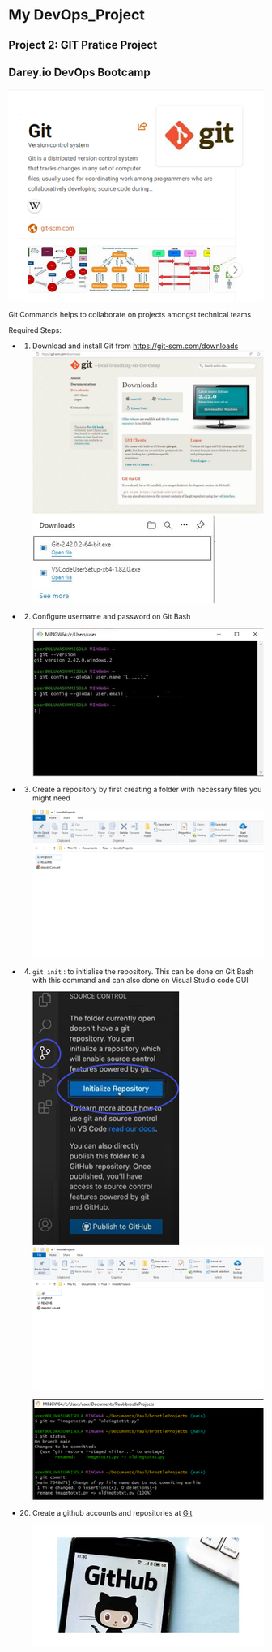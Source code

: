 # My DevOps_Project 
## Project 2: GIT Pratice Project
## Darey.io DevOps Bootcamp


![alt text](img/01.git.png "Git")

Git Commands helps to collaborate on projects amongst technical teams 

Required Steps:
* 1. Download and install Git  from <https://git-scm.com/downloads>
     ![alt text](img/02.git_download_site.png "Gitd")
     ![alt text](img/03.git_exe.png "Gitexe")

* 2. Configure username and password on Git Bash

     ![alt text](img/04.git_versionconfig.png "Gitv")

* 3. Create a repository by first creating a folder with necessary files you might need

     ![alt text](img/05.create_folder.png)


* 4. `git init` : to initialise the repository. This can be done on Git Bash with this command 
      and can also done on Visual Studio code GUI
      
      ![alt text](img/06.git_init.png)
      ![alt text](img/07.git_init_folder.png)



      ![alt text](img/08.firstCommit.png)



* 20. Create a github accounts and repositories at [Git](https://github.com/)

      ![alt text](img/github.png "Github")
 